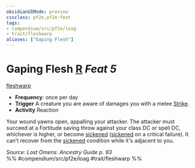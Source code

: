 ```yaml
---
obsidianUIMode: preview
cssclass: pf2e,pf2e-feat
tags:
- compendium/src/pf2e/loag
- trait/fleshwarp
aliases: ["Gaping Flesh"]
---
```

# Gaping Flesh  [R](/rules/core-rulebook/chapter-9-playing-the-game.md#Actions "Reaction") *Feat 5*  
[fleshwarp](/rules/traits/fleshwarp-loag.md)  

- **Frequency**: once per day
- **Trigger** A creature you are aware of damages you with a melee [Strike](/rules/actions/strike.md).
- **Activity** Reaction

Your wound yawns open, appalling your attacker. The attacker must succeed at a Fortitude saving throw against your class DC or spell DC, whichever is higher, or become [sickened](/rules/conditions.md#Sickened) ([sickened](/rules/conditions.md#Sickened) on a critical failure). It can't recover from the [sickened](/rules/conditions.md#Sickened) condition while it's adjacent to you.

*Source: Lost Omens: Ancestry Guide p. 93*  
%% #compendium/src/pf2e/loag #trait/fleshwarp %%